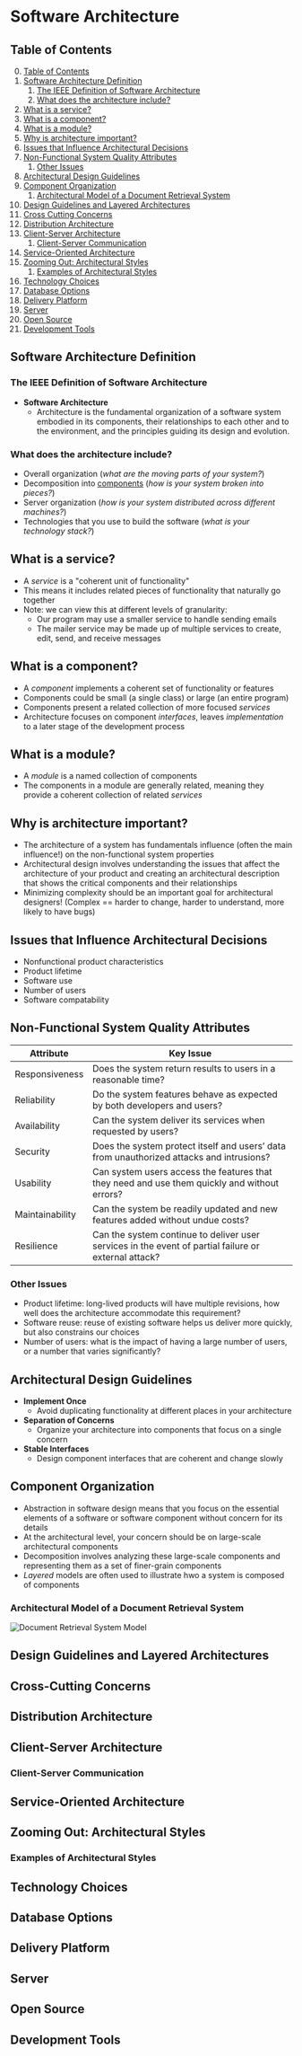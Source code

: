 # Software Architecture

## Table of Contents

0. [Table of Contents](#table-of-contents)
1. [Software Architecture Definition](#software-architecture-definition)
    1. [The IEEE Definition of Software Architecture](#the-ieee-definition-of-software-architecture)
    2. [What does the architecture include?](#what-does-the-architecture-include)
2. [What is a service?](#what-is-a-service)
3. [What is a component?](#what-is-a-component)
4. [What is a module?](#what-is-a-module)
5. [Why is architecture important?](#why-is-architecture-important)
6. [Issues that Influence Architectural Decisions](#issues-that-influence-architectural-decisions)
7. [Non-Functional System Quality Attributes](#non-functional-system-quality-attributes)
    1. [Other Issues](#other-issues)
8. [Architectural Design Guidelines](#architectural-design-guidelines)
9. [Component Organization](#component-organization)
    1. [Architectural Model of a Document Retrieval System](#architectural-model-of-a-document-retrieval-system)
10. [Design Guidelines and Layered Architectures](#design-guidelines-and-layered-architectures)
11. [Cross Cutting Concerns](#cross-cutting-concerns)
12. [Distribution Architecture](#distribution-architecture)
13. [Client-Server Architecture](#client-server-architecture)
    1. [Client-Server Communication](#client-server-communication)
14. [Service-Oriented Architecture](#service-oriented-architecture)
15. [Zooming Out: Architectural Styles](#zooming-out-architectural-styles)
    1. [Examples of Architectural Styles](#examples-of-architectural-styles)
16. [Technology Choices](#technology-choices)
17. [Database Options](#database-options)
18. [Delivery Platform](#delivery-platform)
19. [Server](#server)
20. [Open Source](#open-source)
21. [Development Tools](#development-tools)

## Software Architecture Definition

### The IEEE Definition of Software Architecture

- **Software Architecture**
    - Architecture is the fundamental organization of a software system embodied in its components, their relationships to each other and to the environment, and the principles guiding its design and evolution. 

### What does the architecture include?

- Overall organization (*what are the moving parts of your system?*)
- Decomposition into <ins>components</ins> (*how is your system broken into pieces?*)
- Server organization (*how is your system distributed across different machines?*)
- Technologies that you use to build the software (*what is your technology stack?*)

## What is a service?

- A *service* is a "coherent unit of functionality"
- This means it includes related pieces of functionality that naturally go together
- Note: we can view this at different levels of granularity:
    - Our program may use a smaller service to handle sending emails
    - The mailer service may be made up of multiple services to create, edit, send, and receive messages

## What is a component?

- A *component* implements a coherent set of functionality or features
- Components could be small (a single class) or large (an entire program)
- Components present a related collection of more focused *services*
- Architecture focuses on component *interfaces*, leaves *implementation* to a later stage of the development process

## What is a module?

- A *module* is a named collection of components
- The components in a module are generally related, meaning they provide a coherent collection of related *services*

## Why is architecture important?

- The architecture of a system has fundamentals influence (often the main influence!) on the non-functional system properties
- Architectural design involves understanding the issues that affect the architecture of your product and creating an architectural description that shows the critical components and their relationships
- Minimizing complexity should be an important goal for architectural designers! (Complex == harder to change, harder to understand, more likely to have bugs)

## Issues that Influence Architectural Decisions

- Nonfunctional product characteristics
- Product lifetime
- Software use
- Number of users
- Software compatability

## Non-Functional System Quality Attributes

| Attribute      | Key Issue                                                                 |
|----------------|---------------------------------------------------------------------------|
| Responsiveness  | Does the system return results to users in a reasonable time?            |
| Reliability     | Do the system features behave as expected by both developers and users?   |
| Availability    | Can the system deliver its services when requested by users?              |
| Security        | Does the system protect itself and users’ data from unauthorized attacks and intrusions? |
| Usability       | Can system users access the features that they need and use them quickly and without errors? |
| Maintainability | Can the system be readily updated and new features added without undue costs? |
| Resilience      | Can the system continue to deliver user services in the event of partial failure or external attack? |

### Other Issues

- Product lifetime: long-lived products will have multiple revisions, how well does the architecture accommodate this requirement?
- Software reuse: reuse of existing software helps us deliver more quickly, but also constrains our choices
- Number of users: what is the impact of having a large number of users, or a number that varies significantly?

## Architectural Design Guidelines

- **Implement Once**
    - Avoid duplicating functionality at different places in your 
    architecture 
- **Separation of Concerns**
    - Organize your architecture into components that focus on a single 
    concern 
- **Stable Interfaces**
    - Design component interfaces that are coherent and change slowly 

## Component Organization

- Abstraction in software design means that you focus on the essential 
elements of a software or software component without concern for its 
details
- At the architectural level, your concern should be on large-scale 
architectural components 
- Decomposition involves analyzing these large-scale components and 
representing them as a set of finer-grain components 
- *Layered* models are often used to illustrate hwo a system is composed 
of components 

### Architectural Model of a Document Retrieval System

![Document Retrieval System Model](https://ai2-s2-public.s3.amazonaws.com/figures/2017-08-08/33252ce2ac645d06da936295686c45e6a1e4432b/3-Figure2-1.png)

## Design Guidelines and Layered Architectures

## Cross-Cutting Concerns

## Distribution Architecture

## Client-Server Architecture

### Client-Server Communication

## Service-Oriented Architecture

## Zooming Out: Architectural Styles

### Examples of Architectural Styles

## Technology Choices

## Database Options

## Delivery Platform

## Server

## Open Source

## Development Tools
